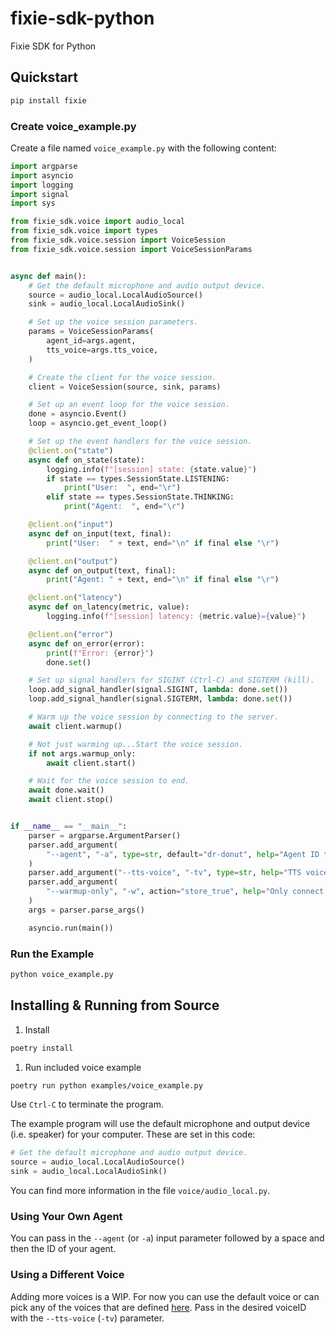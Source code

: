 # fixie-sdk-python
Fixie SDK for Python


## Quickstart

```bash
pip install fixie
```

### Create voice_example.py

Create a file named `voice_example.py` with the following content:

```python
import argparse
import asyncio
import logging
import signal
import sys

from fixie_sdk.voice import audio_local
from fixie_sdk.voice import types
from fixie_sdk.voice.session import VoiceSession
from fixie_sdk.voice.session import VoiceSessionParams


async def main():
    # Get the default microphone and audio output device.
    source = audio_local.LocalAudioSource()
    sink = audio_local.LocalAudioSink()

    # Set up the voice session parameters.
    params = VoiceSessionParams(
        agent_id=args.agent,
        tts_voice=args.tts_voice,
    )

    # Create the client for the voice session.
    client = VoiceSession(source, sink, params)

    # Set up an event loop for the voice session.
    done = asyncio.Event()
    loop = asyncio.get_event_loop()

    # Set up the event handlers for the voice session.
    @client.on("state")
    async def on_state(state):
        logging.info(f"[session] state: {state.value}")
        if state == types.SessionState.LISTENING:
            print("User:  ", end="\r")
        elif state == types.SessionState.THINKING:
            print("Agent:  ", end="\r")

    @client.on("input")
    async def on_input(text, final):
        print("User:  " + text, end="\n" if final else "\r")

    @client.on("output")
    async def on_output(text, final):
        print("Agent: " + text, end="\n" if final else "\r")

    @client.on("latency")
    async def on_latency(metric, value):
        logging.info(f"[session] latency: {metric.value}={value}")

    @client.on("error")
    async def on_error(error):
        print(f"Error: {error}")
        done.set()

    # Set up signal handlers for SIGINT (Ctrl-C) and SIGTERM (kill).
    loop.add_signal_handler(signal.SIGINT, lambda: done.set())
    loop.add_signal_handler(signal.SIGTERM, lambda: done.set())

    # Warm up the voice session by connecting to the server.
    await client.warmup()

    # Not just warming up...Start the voice session.
    if not args.warmup_only:
        await client.start()

    # Wait for the voice session to end.
    await done.wait()
    await client.stop()


if __name__ == "__main__":
    parser = argparse.ArgumentParser()
    parser.add_argument(
        "--agent", "-a", type=str, default="dr-donut", help="Agent ID to talk to"
    )
    parser.add_argument("--tts-voice", "-tv", type=str, help="TTS voice ID to use")
    parser.add_argument(
        "--warmup-only", "-w", action="store_true", help="Only connect to the server"
    )
    args = parser.parse_args()

    asyncio.run(main())
```

### Run the Example
```bash
python voice_example.py
```

## Installing & Running from Source

1. Install
```bash
poetry install
```
1. Run included voice example
```bash
poetry run python examples/voice_example.py
```
Use `Ctrl-C` to terminate the program.

The example program will use the default microphone and output device (i.e. speaker) for your computer. These are set in this code:

```python
# Get the default microphone and audio output device.
source = audio_local.LocalAudioSource()
sink = audio_local.LocalAudioSink()
```
You can find more information in the file `voice/audio_local.py`.

### Using Your Own Agent
You can pass in the `--agent` (or `-a`) input parameter followed by a space and then the ID of your agent.

### Using a Different Voice
Adding more voices is a WIP. For now you can use the default voice or can pick any of the voices that are defined [here](https://github.com/fixie-ai/hisanta.ai/blob/main/lib/config.ts). Pass in the desired voiceID with the `--tts-voice` (`-tv`) parameter.